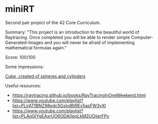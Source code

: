 # miniRT

Second pair project of the 42 Core Curriculum.

Summary: 
"This project is an introduction to the beautiful world of Raytracing.
Once completed you will be able to render simple Computer-Generated-Images and you
will never be afraid of implementing mathematical formulas again."

Score: 100/100

Some impressions:

[Cube, created of spheres and cylinders](https://github.com/chilituna/miniRT/blob/main/images/cube.png)

Useful resources:
- https://raytracing.github.io/books/RayTracingInOneWeekend.html
- https://www.youtube.com/playlist?list=PLlrATfBNZ98edc5GshdBtREv5asFW3yXl
- https://www.youtube.com/playlist?list=PLAqGIYgEAxrUO6ODA0pnLkM2UOijerFPv

